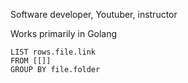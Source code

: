 Software developer, Youtuber, instructor

Works primarily in Golang

```dataview
LIST rows.file.link
FROM [[]]
GROUP BY file.folder
```
